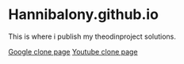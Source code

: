 # Hannibalony.github.io
This is where i publish my theodinproject solutions.

[Google clone page](https://www.Hannibalony.github.io/Google-page)
[Youtube clone page](https://hannibalony.github.io/yt)
